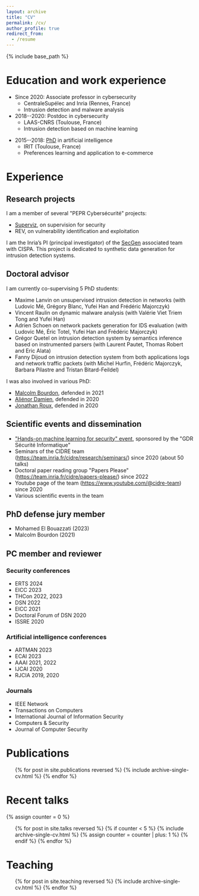 ```yaml
---
layout: archive
title: "CV"
permalink: /cv/
author_profile: true
redirect_from:
  - /resume
---
```


{% include base_path %}

# Education and work experience
- Since 2020: Associate professor in cybersecurity
    - CentraleSupélec and Inria (Rennes, France)
    - Intrusion detection and malware analysis
- 2018--2020: Postdoc in cybersecurity
    - LAAS-CNRS (Toulouse, France)
    - Intrusion detection based on machine learning
* 2015--2018: [PhD](https://www.theses.fr/2018TOU30182) in artificial intelligence
    - IRIT (Toulouse, France)
    - Preferences learning and application to e-commerce

# Experience

## Research projects

I am a member of several "PEPR Cybersécurité" projects:
- [Superviz](https://files.inria.fr/superviz/), on supervision for security
- REV, on vulnerability identification and exploitation

I am the Inria’s PI (principal investigator) of the [SecGen](https://files.inria.fr/secgen) associated team with CISPA. This project is dedicated to synthetic data generation for intrusion detection systems.

## Doctoral advisor

I am currently co-supervising 5 PhD students:
- Maxime Lanvin on unsupervised intrusion detection in networks (with Ludovic Mé, Grégory Blanc, Yufei Han and Frédéric Majorczyk)
- Vincent Raulin on dynamic malware analysis (with Valérie Viet Triem Tong and Yufei Han)
- Adrien Schoen on network packets generation for IDS evaluation (with Ludovic Mé, Éric Totel, Yufei Han and Frédéric Majorczyk)
- Grégor Quetel on intrusion detection system by semantics inference based on instrumented parsers (with Laurent Pautet, Thomas Robert and Eric Alata)
- Fanny Dijoud on intrusion detection system from both applications logs and network traffic packets (with Michel Hurfin, Frédéric Majorczyk, Barbara Pilastre and Tristan Bitard-Feildel)

I was also involved in various PhD:
- [Malcolm Bourdon](http://theses.fr/s261687), defended in 2021
- [Aliénor Damien](http://theses.fr/2020ISAT0001), defended in 2020
- [Jonathan Roux](http://theses.fr/2020TOU30011), defended in 2020

## Scientific events and dissemination

- ["Hands-on machine learning for security" event](https://team.inria.fr/cidre/hands-on-machine-learning-for-security/), sponsored by the "GDR Sécurité Informatique"
- Seminars of the CIDRE team (<https://team.inria.fr/cidre/research/seminars/>) since 2020 (about 50 talks)
- Doctoral paper reading group "Papers Please" (<https://team.inria.fr/cidre/papers-please/>) since 2022
- Youtube page of the team (<https://www.youtube.com/@cidre-team>) since 2020
- Various scientific events in the team

## PhD defense jury member
- Mohamed El Bouazzati (2023)
- Malcolm Bourdon (2021)

## PC member and reviewer

### Security conferences
- ERTS 2024
- EICC 2023
- THCon 2022, 2023
- DSN 2022
- EICC 2021
- Doctoral Forum of DSN 2020
- ISSRE 2020

### Artificial intelligence conferences
- ARTMAN 2023
- ECAI 2023
- AAAI 2021, 2022
- IJCAI 2020
- RJCIA 2019, 2020

### Journals
- IEEE Network
- Transactions on Computers
- International Journal of Information Security
- Computers & Security
- Journal of Computer Security

# Publications
  <ul>{% for post in site.publications reversed %}
    {% include archive-single-cv.html %}
  {% endfor %}</ul>

# Recent talks
  {% assign counter = 0 %}
  <ul>{% for post in site.talks reversed %}
    {% if counter < 5 %}
      {% include archive-single-cv.html %}
      {% assign counter = counter | plus: 1 %}
    {% endif %}
  {% endfor %}</ul>

# Teaching
  <ul>{% for post in site.teaching reversed %}
    {% include archive-single-cv.html %}
  {% endfor %}</ul>

